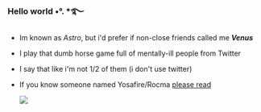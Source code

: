 ### Hello world •°. *࿐
- Im known as *Astro*, but i'd prefer if non-close friends called me ***Venus***
- I play that dumb horse game full of mentally-ill people from Twitter
- I say that like i'm not 1/2 of them (i don't use twitter)
- If you know someone named Yosafire/Rocma [please read](https://rentry.co/yosafirestop)

     ![](https://media.discordapp.net/attachments/1031304996005888140/1052458991403405352/dckumoi-019122f3-7afa-4f71-b98f-0516e5654e63.png)
